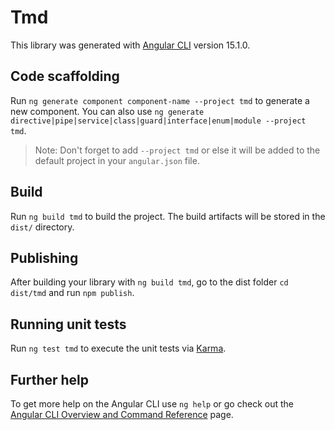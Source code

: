 # Tmd

This library was generated with [Angular CLI](https://github.com/angular/angular-cli) version 15.1.0.

## Code scaffolding

Run `ng generate component component-name --project tmd` to generate a new component. You can also use `ng generate directive|pipe|service|class|guard|interface|enum|module --project tmd`.
> Note: Don't forget to add `--project tmd` or else it will be added to the default project in your `angular.json` file. 

## Build

Run `ng build tmd` to build the project. The build artifacts will be stored in the `dist/` directory.

## Publishing

After building your library with `ng build tmd`, go to the dist folder `cd dist/tmd` and run `npm publish`.

## Running unit tests

Run `ng test tmd` to execute the unit tests via [Karma](https://karma-runner.github.io).

## Further help

To get more help on the Angular CLI use `ng help` or go check out the [Angular CLI Overview and Command Reference](https://angular.io/cli) page.
